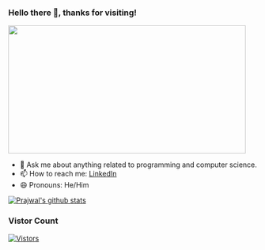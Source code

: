 ### Hello there 👋, thanks for visiting! 

 <img src="https://media.giphy.com/media/3ornk57KwDXf81rjWM/giphy.gif" width="480" height="259"/>
 
- 💬 Ask me about anything related to programming and computer science.
- 📫 How to reach me: [LinkedIn](https://www.linkedin.com/in/prajwalpyakurel)
- 😄 Pronouns: He/Him

[![Prajwal's github stats](https://github-readme-stats.vercel.app/api?username=prazolpp&show_icons=true&theme=merko)](https://www.github.com/prazolpp)


### Vistor Count
[![Vistors](https://profile-counter.glitch.me/prazolpp/count.svg)](https://profile-counter.glitch.me/prazolpp/count.svg)

<!--**prazolpp/prazolpp** is a ✨ _special_ ✨ repository because its `README.md` (this file) appears on your GitHub profile.
- ⚡ Fun fact: 
-->
